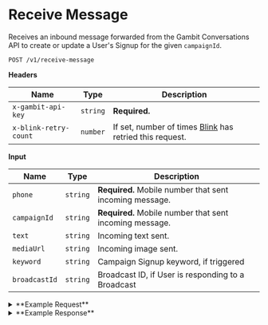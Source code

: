 # Receive Message

Receives an inbound message forwarded from the Gambit Conversations API to create or update a User's Signup for the given `campaignId`. 

```
POST /v1/receive-message
```

**Headers**

Name | Type | Description
--- | --- | ---
`x-gambit-api-key` | `string` | **Required.**
`x-blink-retry-count` | `number` | If set, number of times [Blink](github.com/dosomething/blink) has retried this request.

**Input**


Name | Type | Description
--- | --- | ---
`phone` | `string` | **Required.** Mobile number that sent incoming message.
`campaignId` | `string` | **Required.** Mobile number that sent incoming message.
`text` | `string` | Incoming text sent.
`mediaUrl` | `string` | Incoming image sent.
`keyword` | `string` | Campaign Signup keyword, if triggered
`broadcastId` | `string` | Broadcast ID, if User is responding to a Broadcast

<details><summary>**Example Request**</summary><p>

```
curl -X "POST" "http://localhost:5000/v1/chatbot" \
     -H "x-gambit-api-key: totallysecret" \
     -H "Content-Type: application/x-www-form-urlencoded; charset=utf-8" \
     --data-urlencode "phone=5555555511" \
     --data-urlencode "text=I love rock and roll"
     --data-urlencode "campaignId=7" \
```

</p></details>

<details><summary>**Example Response**</summary><p>

```
{
  "success": {
    "code": 200,
    "message": "Nice job! YOU deserve a Mirror Message for all the notes you posted. We've got you down for 97 messages posted. Have you posted more? Text START."
  }
}
```

</p></details>
